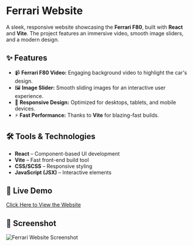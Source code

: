 

#  Ferrari Website

A sleek, responsive website showcasing the **Ferrari F80**, built with **React** and **Vite**. The project features an immersive video, smooth image sliders, and a modern design.

## ✨ Features
- 📹 **Ferrari F80 Video:** Engaging background video to highlight the car's design.  
- 🖼️ **Image Slider:** Smooth sliding images for an interactive user experience.  
- 📱 **Responsive Design:** Optimized for desktops, tablets, and mobile devices.  
- ⚡ **Fast Performance:** Thanks to **Vite** for blazing-fast builds.

## 🛠️ Tools & Technologies
- **React** – Component-based UI development  
- **Vite** – Fast front-end build tool  
- **CSS/SCSS** – Responsive styling  
- **JavaScript (JSX)** – Interactive elements  

## 🚀 Live Demo
[Click Here to View the Website](https://ferrari-website.vercel.app/)  


## 📸 Screenshot
![Ferrari Website Screenshot](./src/assets/home-page.png)
